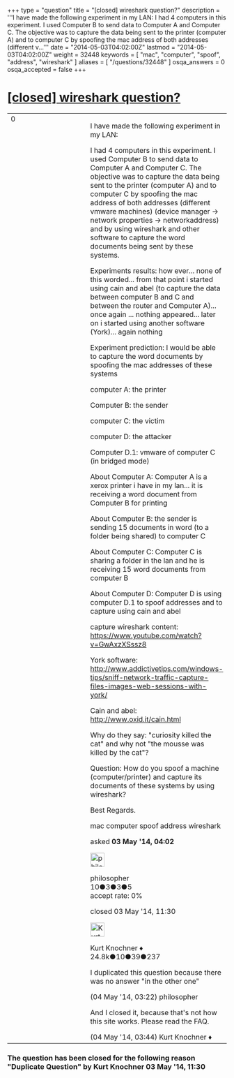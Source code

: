 +++
type = "question"
title = "[closed] wireshark question?"
description = '''I have made the following experiment in my LAN: I had 4 computers in this experiment. I used Computer B to send data to Computer A and Computer C. The objective was to capture the data being sent to the printer (computer A) and to computer C by spoofing the mac address of both addresses (different v...'''
date = "2014-05-03T04:02:00Z"
lastmod = "2014-05-03T04:02:00Z"
weight = 32448
keywords = [ "mac", "computer", "spoof", "address", "wireshark" ]
aliases = [ "/questions/32448" ]
osqa_answers = 0
osqa_accepted = false
+++

<div class="headNormal">

# [\[closed\] wireshark question?](/questions/32448/wireshark-question)

</div>

<div id="main-body">

<div id="askform">

<table id="question-table" style="width:100%;"><colgroup><col style="width: 50%" /><col style="width: 50%" /></colgroup><tbody><tr class="odd"><td style="width: 30px; vertical-align: top"><div class="vote-buttons"><div id="post-32448-score" class="post-score" title="current number of votes">0</div><div id="favorite-count" class="favorite-count"></div></div></td><td><div id="item-right"><div class="question-body"><p>I have made the following experiment in my LAN:</p><p>I had 4 computers in this experiment. I used Computer B to send data to Computer A and Computer C. The objective was to capture the data being sent to the printer (computer A) and to computer C by spoofing the mac address of both addresses (different vmware machines) (device manager -&gt; network properties -&gt; networkaddress) and by using wireshark and other software to capture the word documents being sent by these systems.</p><p>Experiments results: how ever... none of this worded... from that point i started using cain and abel (to capture the data between computer B and C and between the router and Computer A)... once again ... nothing appeared... later on i started using another software (York)... again nothing</p><p>Experiment prediction: I would be able to capture the word documents by spoofing the mac addresses of these systems</p><p>computer A: the printer</p><p>Computer B: the sender</p><p>computer C: the victim</p><p>computer D: the attacker</p><p>Computer D.1: vmware of computer C (in bridged mode)</p><p>About Computer A: Computer A is a xerox printer i have in my lan... it is receiving a word document from Computer B for printing</p><p>About Computer B: the sender is sending 15 documents in word (to a folder being shared) to computer C</p><p>About Computer C: Computer C is sharing a folder in the lan and he is receiving 15 word documents from computer B</p><p>About Computer D: Computer D is using computer D.1 to spoof addresses and to capture using cain and abel</p><p>capture wireshark content: <a href="https://www.youtube.com/watch?v=GwAxzXSssz8">https://www.youtube.com/watch?v=GwAxzXSssz8</a></p><p>York software: <a href="http://www.addictivetips.com/windows-tips/sniff-network-traffic-capture-files-images-web-sessions-with-york/">http://www.addictivetips.com/windows-tips/sniff-network-traffic-capture-files-images-web-sessions-with-york/</a></p><p>Cain and abel: <a href="http://www.oxid.it/cain.html">http://www.oxid.it/cain.html</a></p><p>Why do they say: "curiosity killed the cat" and why not "the mousse was killed by the cat"?</p><p>Question: How do you spoof a machine (computer/printer) and capture its documents of these systems by using wireshark?</p><p>Best Regards.</p></div><div id="question-tags" class="tags-container tags">mac computer spoof address wireshark</div><div id="question-controls" class="post-controls"></div><div class="post-update-info-container"><div class="post-update-info post-update-info-user"><p>asked <strong>03 May '14, 04:02</strong></p><img src="https://secure.gravatar.com/avatar/2ac6e5d91e7ef47a57c9a614b14b68f8?s=32&amp;d=identicon&amp;r=g" class="gravatar" width="32" height="32" alt="philosopher&#39;s gravatar image" /><p>philosopher<br />
<span class="score" title="10 reputation points">10</span><span title="3 badges"><span class="badge1">●</span><span class="badgecount">3</span></span><span title="3 badges"><span class="silver">●</span><span class="badgecount">3</span></span><span title="5 badges"><span class="bronze">●</span><span class="badgecount">5</span></span><br />
<span class="accept_rate" title="Rate of the user&#39;s accepted answers">accept rate:</span> <span title="philosopher has no accepted answers">0%</span></p></div><div class="post-update-info post-update-info-edited"><p>closed 03 May '14, 11:30</p><img src="https://secure.gravatar.com/avatar/23b7bf5b13bc2c98b2e8aa9869ca5d75?s=32&amp;d=identicon&amp;r=g" class="gravatar" width="32" height="32" alt="Kurt%20Knochner&#39;s gravatar image" /><p>Kurt Knochner ♦<br />
<span class="score" title="24767 reputation points"><span>24.8k</span></span><span title="10 badges"><span class="badge1">●</span><span class="badgecount">10</span></span><span title="39 badges"><span class="silver">●</span><span class="badgecount">39</span></span><span title="237 badges"><span class="bronze">●</span><span class="badgecount">237</span></span></p></div></div><div id="comments-container-32448" class="comments-container"><span id="32476"></span><div id="comment-32476" class="comment"><div id="post-32476-score" class="comment-score"></div><div class="comment-text"><p>I duplicated this question because there was no answer "in the other one"</p></div><div id="comment-32476-info" class="comment-info"><span class="comment-age">(04 May '14, 03:22)</span> philosopher</div></div><span id="32477"></span><div id="comment-32477" class="comment"><div id="post-32477-score" class="comment-score"></div><div class="comment-text"><p>And I closed it, because that's not how this site works. Please read the FAQ.</p></div><div id="comment-32477-info" class="comment-info"><span class="comment-age">(04 May '14, 03:44)</span> Kurt Knochner ♦</div></div></div><div id="comment-tools-32448" class="comment-tools"></div><div class="clear"></div><div id="comment-32448-form-container" class="comment-form-container"></div><div class="clear"></div></div></td></tr></tbody></table>

<div class="question-status" style="margin-bottom:15px">

### The question has been closed for the following reason "Duplicate Question" by Kurt Knochner 03 May '14, 11:30

</div>

</div>

</div>

